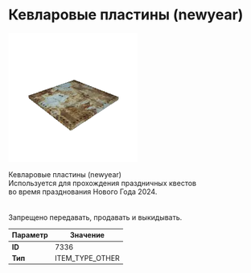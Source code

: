 # Кевларовые пластины (newyear)

![Item Image](../img/7336.webp?raw=true)

Кевларовые пластины (newyear)<br>Используется для прохождения праздничных квестов<br>во время празднования Нового Года 2024.<br><br><br>Запрещено передавать, продавать и выкидывать.


| Параметр | Значение |
|----------|----------|
| **ID** | 7336 |
| **Тип** | ITEM_TYPE_OTHER |

